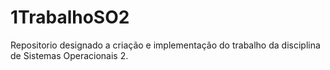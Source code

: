 # 1TrabalhoSO2
Repositorio designado a criação e implementação do trabalho da disciplina de Sistemas Operacionais 2.
